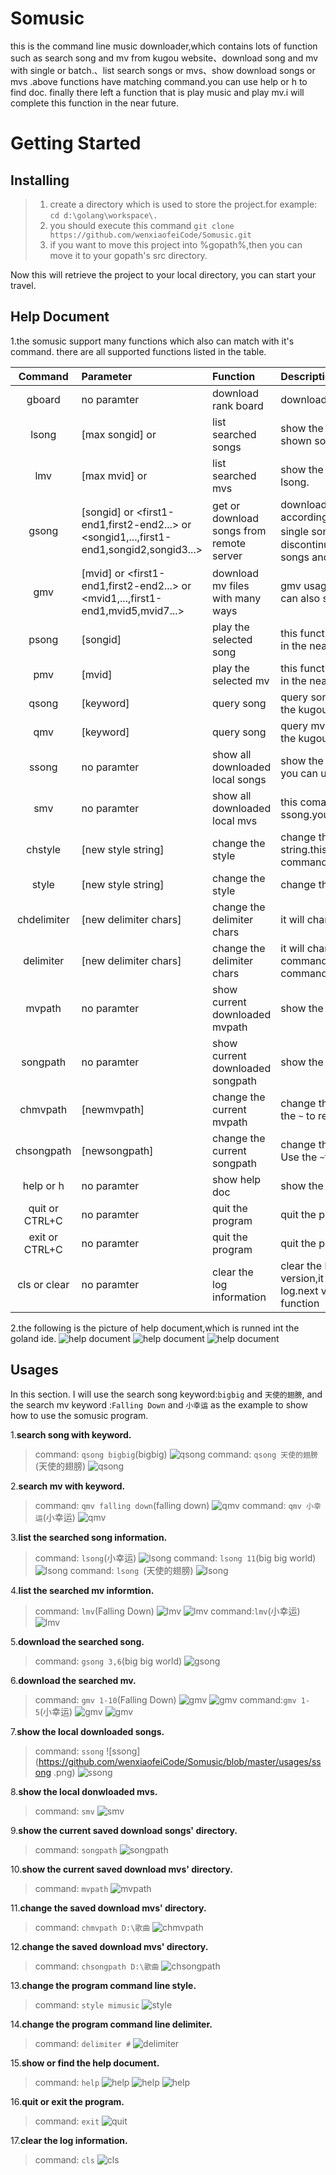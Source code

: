 # Somusic
this is the command line music downloader,which contains lots of function such as search song and mv from kugou website、download song and mv with single or batch.、list search songs or mvs、show download songs or mvs .above functions have matching command.you can use help or h to find doc. finally there left a function that is  play music and play mv.i will complete this function in the near future.

# Getting Started #

## Installing ##

>  1. create a directory which is used to store the project.for example: `cd d:\golang\workspace\.`
>  2. you should execute this command `git clone https://github.com/wenxiaofeiCode/Somusic.git`
>  3. if you want to move this project into %gopath%,then you can move it to your gopath's src directory.

Now this will retrieve the project to your local directory, you can start your travel.


## Help Document ##
1.the somusic support many functions which also can match  with  it's  command. there are all supported functions listed in the table.

| Command | Parameter |		Function 	|	Description |
|:---------:|:------------|:------------|:--------------| 
| gboard |no paramter | download rank board | download the kugou rank board all song |
| lsong | [max songid] or <start-end> | list searched songs | show the asc range musics list(note:the shown songs is not downloaded) |
| lmv | [max mvid] or <first-end> | list searched mvs |	show the asc range mv list,it's also like lsong. |
| gsong | [songid] or <first1-end1,first2-end2...> or <songid1,...,first1-end1,songid2,songid3...> | get or download songs from remote server | download one music or download according the range.it  support download single song、batch(first-end) songs 、 discontinuous(songid1,songid5,songid8,...) songs and mixed above all ways |
| gmv |[mvid] or <first1-end1,first2-end2...> or <mvid1,...,first1-end1,mvid5,mvid7...> |	download mv files with many ways |	gmv usage is also familiar with gsong.you can also see gsong's usage |
| psong |[songid] |	play the selected song | this function is just not completed.it will fill in the near future |
| pmv |[mvid] |	play the selected mv |	this function is just not completed.it will fill in the near future |
| qsong |[keyword] |	query song | query song with the  inputed keyword from the kugou music website |
| qmv |[keyword] |	query song | query mv with the inputed keyword from the kugou music website |
| ssong |no paramter |	show all downloaded local songs |	show the downloaded songs list,the songid you can use to play song in the list |
| smv |no paramter |	show all downloaded local mvs |	this comamnd's usage is similiar to the ssong.you can also see ssong. |
| chstyle |[new style string] |	change the style |change the style with the new style string.this's command is same to the command `style`.|
| style |[new style string] | change the style |change the style with new style string.|
| chdelimiter |[new delimiter chars] |  change the delimiter chars |it will change the old delimiter chars.|
| delimiter |[new delimiter chars] |  change the delimiter chars |it will change the old delimiter chars.this command function is same to the command `chdelimiter`|
| mvpath |no paramter |	show current downloaded mvpath |	show the save downloaded mvpath |
| songpath |no paramter |	show current downloaded songpath |	show the save downloaded songpath |
| chmvpath |[newmvpath]|	change the current mvpath |	change the save downloaded mv path. Use the `~` to recovery the default dirctory |
| chsongpath |[newsongpath] |	change the current songpath |	change the save downloaded song path. Use the `~`to recovery the default dirctory |
| help or h |no paramter |	show help doc |	show the help information |
| quit or CTRL+C |no paramter |	quit the program |	quit the program |
| exit or CTRL+C |no paramter |	quit the program |	quit the program |
| cls or clear | no paramter |clear the log information |	clear the log information.In current version,it is only support the windows clear log.next version will add the linux clear log function |


2.the following is the  picture of help document,which is runned int the goland ide.
![help document](https://github.com/wenxiaofeiCode/Somusic/blob/master/usages/help1.png)
![help document](https://github.com/wenxiaofeiCode/Somusic/blob/master/usages/help2.png)
![help document](https://github.com/wenxiaofeiCode/Somusic/blob/master/usages/help3.png)

## Usages ##
In this section. I will use the search song keyword:`bigbig` and `天使的翅膀`, and the search mv keyword :`Falling Down` and `小幸运` as the example to show how to use the somusic program.  

1.**search song with keyword.**

>command: `qsong bigbig`(bigbig)
>![qsong](https://github.com/wenxiaofeiCode/Somusic/blob/master/usages/qsong.png)
>command: `qsong 天使的翅膀`(天使的翅膀)
>![qsong](https://github.com/wenxiaofeiCode/Somusic/blob/master/usages/qsong天使的翅膀.png)

2.**search mv with keyword.**

>command: `qmv falling down`(falling down)
>![qmv](https://github.com/wenxiaofeiCode/Somusic/blob/master/usages/qmv.png)
>command: `qmv 小幸运`(小幸运)
>![qmv](https://github.com/wenxiaofeiCode/Somusic/blob/master/usages/qmv小幸运.png)


3.**list the searched song information.**

>command: `lsong`(小幸运)
>![lsong](https://github.com/wenxiaofeiCode/Somusic/blob/master/usages/lsong.png)
>command: `lsong 11`(big big world)
>![lsong](https://github.com/wenxiaofeiCode/Somusic/blob/master/usages/lsong2.png)
>command: `lsong `(天使的翅膀)
>![lsong](https://github.com/wenxiaofeiCode/Somusic/blob/master/usages/lsong天使的翅膀.png)

4.**list the searched mv informtion.**

>command: `lmv`(Falling Down)
>![lmv](https://github.com/wenxiaofeiCode/Somusic/blob/master/usages/lmv.png)
>![lmv](https://github.com/wenxiaofeiCode/Somusic/blob/master/usages/lmv2.png)
>command:`lmv`(小幸运)
>![lmv](https://github.com/wenxiaofeiCode/Somusic/blob/master/usages/lmv小幸运.png)

5.**download the searched song.**

>command: `gsong 3,6`(big big world)
>![gsong](https://github.com/wenxiaofeiCode/Somusic/blob/master/usages/gsong.png)

6.**download the searched mv.**

>command: `gmv 1-10`(Falling Down)
>![gmv](https://github.com/wenxiaofeiCode/Somusic/blob/master/usages/gmv.png)
>![gmv](https://github.com/wenxiaofeiCode/Somusic/blob/master/usages/gmv2.png)
>command:`gmv 1-5`(小幸运)
>![gmv](https://github.com/wenxiaofeiCode/Somusic/blob/master/usages/gmv小幸运.png)
>![gmv](https://github.com/wenxiaofeiCode/Somusic/blob/master/usages/gsong小幸运.png)

7.**show the local downloaded songs.**

>command: `ssong`
>![ssong](https://github.com/wenxiaofeiCode/Somusic/blob/master/usages/ssong .png)
>![ssong](https://github.com/wenxiaofeiCode/Somusic/blob/master/usages/ssong.png)

8.**show the local donwloaded mvs.**

>command: `smv`
>![smv](https://github.com/wenxiaofeiCode/Somusic/blob/master/usages/smv.png)

9.**show the current saved download songs' directory.**

>command: `songpath`
>![songpath](https://github.com/wenxiaofeiCode/Somusic/blob/master/usages/songpath.png)

10.**show the current saved download mvs' directory.**

>command: `mvpath`
>![mvpath](https://github.com/wenxiaofeiCode/Somusic/blob/master/usages/mvpath.png)

11.**change the saved download mvs' directory.**

>command: `chmvpath D:\歌曲`
>![chmvpath](https://github.com/wenxiaofeiCode/Somusic/blob/master/usages/chmvpath.png)

12.**change the saved download mvs' directory.**

>command: `chsongpath D:\歌曲`
>![chsongpath](https://github.com/wenxiaofeiCode/Somusic/blob/master/usages/chsongpath.png)

13.**change the program command line style.**

>command: `style mimusic`
>![style](https://github.com/wenxiaofeiCode/Somusic/blob/master/usages/style.png)

14.**change the program command line delimiter.**

>command: `delimiter #`
>![delimiter](https://github.com/wenxiaofeiCode/Somusic/blob/master/usages/delimiter.png)

15.**show or find the help document.**

>command: `help`
>![help](https://github.com/wenxiaofeiCode/Somusic/blob/master/usages/help1.png)
>![help](https://github.com/wenxiaofeiCode/Somusic/blob/master/usages/help2.png)
>![help](https://github.com/wenxiaofeiCode/Somusic/blob/master/usages/help3.png)

16.**quit or exit the program.**

>command: `exit`
>![quit](https://github.com/wenxiaofeiCode/Somusic/blob/master/usages/exit.png)

17.**clear the log information.**

>command: `cls`
>![cls](https://github.com/wenxiaofeiCode/Somusic/blob/master/usages/cls.png)







